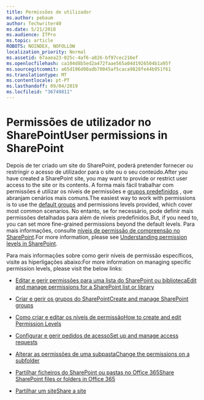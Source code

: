 ```yaml
---
title: Permissões de utilizador
ms.author: pebaum
author: Techwriter40
ms.date: 5/21/2018
ms.audience: ITPro
ms.topic: article
ROBOTS: NOINDEX, NOFOLLOW
localization_priority: Normal
ms.assetid: 67aaea23-025c-4af6-a826-bf97cec216ef
ms.openlocfilehash: ca104d8b5ed2a472faae565a04d1926504b1a95f
ms.sourcegitcommit: a65d196d00adb70045af5caca9828fe44b951f61
ms.translationtype: MT
ms.contentlocale: pt-PT
ms.lasthandoff: 09/04/2019
ms.locfileid: "36749811"
---
```

# <a name="user-permissions-in-sharepoint"></a><span data-ttu-id="f245e-102">Permissões de utilizador no SharePoint</span><span class="sxs-lookup"><span data-stu-id="f245e-102">User permissions in SharePoint</span></span>

<span data-ttu-id="f245e-103">Depois de ter criado um site do SharePoint, poderá pretender fornecer ou restringir o acesso de utilizador para o site ou o seu conteúdo.</span><span class="sxs-lookup"><span data-stu-id="f245e-103">After you have created a SharePoint site, you may want to provide or restrict user access to the site or its contents.</span></span> <span data-ttu-id="f245e-104">A forma mais fácil trabalhar com permissões é utilizar os níveis de permissões e [grupos predefinidos](https://docs.microsoft.com/sharepoint/default-sharepoint-groups) , que abranjam cenários mais comuns.</span><span class="sxs-lookup"><span data-stu-id="f245e-104">The easiest way to work with permissions is to use the [default groups](https://docs.microsoft.com/sharepoint/default-sharepoint-groups) and permissions levels provided, which cover most common scenarios.</span></span> <span data-ttu-id="f245e-105">No entanto, se for necessário, pode definir mais permissões detalhadas para além de níveis predefinidos.</span><span class="sxs-lookup"><span data-stu-id="f245e-105">But, if you need to, you can set more fine-grained permissions beyond the default levels.</span></span> <span data-ttu-id="f245e-106">Para mais informações, consulte [níveis de permissão de compreensão no SharePoint](https://docs.microsoft.com/sharepoint/understanding-permission-levels).</span><span class="sxs-lookup"><span data-stu-id="f245e-106">For more information, please see [Understanding permission levels in SharePoint](https://docs.microsoft.com/sharepoint/understanding-permission-levels).</span></span>

<span data-ttu-id="f245e-107">Para mais informações sobre como gerir níveis de permissão específicos, visite as hiperligações abaixo:</span><span class="sxs-lookup"><span data-stu-id="f245e-107">For more information on managing specific permission levels, please visit the below links:</span></span>

- [<span data-ttu-id="f245e-108">Editar e gerir permissões para uma lista do SharePoint ou biblioteca</span><span class="sxs-lookup"><span data-stu-id="f245e-108">Edit and manage permissions for a SharePoint list or library</span></span>](https://support.office.com/article/customize-permissions-for-a-sharepoint-list-or-library-02d770f3-59eb-4910-a608-5f84cc297782)

- [<span data-ttu-id="f245e-109">Criar e gerir os grupos do SharePoint</span><span class="sxs-lookup"><span data-stu-id="f245e-109">Create and manage SharePoint groups</span></span>](https://docs.microsoft.com/sharepoint/customize-sharepoint-site-permissions)

- [<span data-ttu-id="f245e-110">Como criar e editar os níveis de permissão</span><span class="sxs-lookup"><span data-stu-id="f245e-110">How to create and edit Permission Levels</span></span>](https://docs.microsoft.com/sharepoint/how-to-create-and-edit-permission-levels)

- [<span data-ttu-id="f245e-111">Configurar e gerir pedidos de acesso</span><span class="sxs-lookup"><span data-stu-id="f245e-111">Set up and manage access requests</span></span>](https://support.office.com/article/set-up-and-manage-access-requests-94b26e0b-2822-49d4-929a-8455698654b3)

- [<span data-ttu-id="f245e-112">Alterar as permissões de uma subpasta</span><span class="sxs-lookup"><span data-stu-id="f245e-112">Change the permissions on a subfolder</span></span>](https://support.office.com/article/change-the-permissions-on-a-subfolder-5427bd7c-f20a-4f75-8cf2-5359dd45a1a6)

- [<span data-ttu-id="f245e-113">Partilhar ficheiros do SharePoint ou pastas no Office 365</span><span class="sxs-lookup"><span data-stu-id="f245e-113">Share SharePoint files or folders in Office 365</span></span>](https://support.office.com/article/share-sharepoint-files-or-folders-1fe37332-0f9a-4719-970e-d2578da4941c)

- [<span data-ttu-id="f245e-114">Partilhar um site</span><span class="sxs-lookup"><span data-stu-id="f245e-114">Share a site</span></span>](https://support.office.com/article/share-a-site-958771a8-d041-4eb8-b51c-afea2eae3658)
